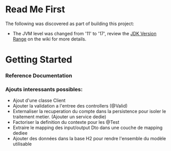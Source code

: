 # Read Me First

The following was discovered as part of building this project:

* The JVM level was changed from '11' to '17', review
  the [JDK Version Range](https://github.com/spring-projects/spring-framework/wiki/Spring-Framework-Versions#jdk-version-range)
  on the wiki for more details.

# Getting Started

### Reference Documentation

### Ajouts interessants possibles: 

* Ajout d'une classe Client 
* Ajouter la validation a l'entree des controllers (@Valid)
* Externaliser la recuperation du compte dans la persistence pour isoler le traitement metier. (Ajouter un service dedie)
* Factoriser la definition du contexte pour les @Test
* Extraire le mapping des input/output Dto dans une couche de mapping dediee 
* Ajouter des données dans la base H2 pour rendre l'ensemble du modèle utilisable 
  
